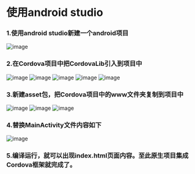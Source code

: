 使用android studio
===================================
### 1.使用android studio新建一个android项目
![image](https://github.com/jinzekid/cordova-native-hybirdDev/blob/master/src/imgs/CordovaIntegrateIntoAndroid/1.png)

### 2.在Cordova项目中把CordovaLib引入到项目中
![image](https://github.com/jinzekid/cordova-native-hybirdDev/blob/master/src/imgs/CordovaIntegrateIntoAndroid/2.png)
![image](https://github.com/jinzekid/cordova-native-hybirdDev/blob/master/src/imgs/CordovaIntegrateIntoAndroid/3.png)
![image](https://github.com/jinzekid/cordova-native-hybirdDev/blob/master/src/imgs/CordovaIntegrateIntoAndroid/4.png)
![image](https://github.com/jinzekid/cordova-native-hybirdDev/blob/master/src/imgs/CordovaIntegrateIntoAndroid/5.png)
![image](https://github.com/jinzekid/cordova-native-hybirdDev/blob/master/src/imgs/CordovaIntegrateIntoAndroid/6.png)

### 3.新建asset包，把Cordova项目中的www文件夹复制到项目中
![image](https://github.com/jinzekid/cordova-native-hybirdDev/blob/master/src/imgs/CordovaIntegrateIntoAndroid/7.png)
![image](https://github.com/jinzekid/cordova-native-hybirdDev/blob/master/src/imgs/CordovaIntegrateIntoAndroid/8.png)
![image](https://github.com/jinzekid/cordova-native-hybirdDev/blob/master/src/imgs/CordovaIntegrateIntoAndroid/9.png)

### 4.替换MainActivity文件内容如下
![image](https://github.com/jinzekid/cordova-native-hybirdDev/blob/master/src/imgs/CordovaIntegrateIntoAndroid/10.png)

### 5.编译运行，就可以出现index.html页面内容。至此原生项目集成Cordova框架就完成了。
